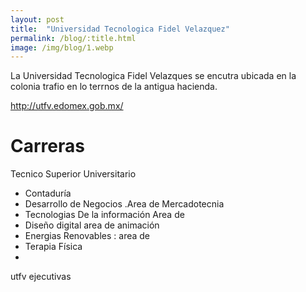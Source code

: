 ```yaml
---
layout: post
title:  "Universidad Tecnologica Fidel Velazquez"
permalink: /blog/:title.html
image: /img/blog/1.webp
---
```


La Universidad Tecnologica Fidel Velazques se encutra ubicada en la colonia trafio en lo terrnos de la antigua hacienda.

http://utfv.edomex.gob.mx/

# Carreras

Tecnico Superior Universitario
 * Contaduría
 * Desarrollo de Negocios .Area de Mercadotecnia
 * Tecnologias De la información Area de
 * Diseño digital area de animación
 * Energias Renovables : area de 
 * Terapia Física
 *

utfv ejecutivas